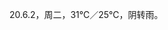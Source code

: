 <link href="../../css/style.css" rel="stylesheet" type="text/css" />

<span class="fzzy">20.6.2，周二，31℃／25℃，阴转雨。

